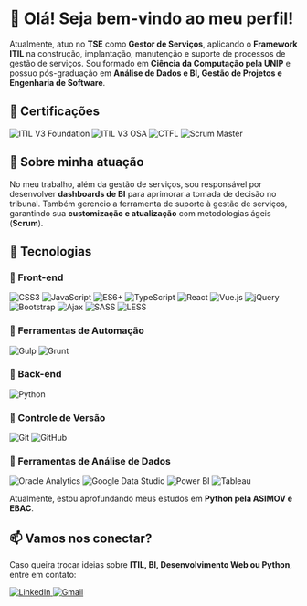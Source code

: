 # 👋 Olá! Seja bem-vindo ao meu perfil!

Atualmente, atuo no **TSE** como **Gestor de Serviços**, aplicando o **Framework ITIL** na construção, implantação, manutenção e suporte de processos de gestão de serviços. Sou formado em **Ciência da Computação pela UNIP** e possuo pós-graduação em **Análise de Dados e BI, Gestão de Projetos e Engenharia de Software**.

## 📌 Certificações

<p>
  <img src="https://img.shields.io/badge/ITIL%20V3-Foundation-blue" alt="ITIL V3 Foundation" />
  <img src="https://img.shields.io/badge/ITIL%20V3-OSA-blue" alt="ITIL V3 OSA" />
  <img src="https://img.shields.io/badge/CTFL-Certified%20Tester-orange" alt="CTFL" />
  <img src="https://img.shields.io/badge/Scrum-Master-green" alt="Scrum Master" />
</p>

## 💼 Sobre minha atuação

No meu trabalho, além da gestão de serviços, sou responsável por desenvolver **dashboards de BI** para aprimorar a tomada de decisão no tribunal. Também gerencio a ferramenta de suporte à gestão de serviços, garantindo sua **customização e atualização** com metodologias ágeis (**Scrum**).

## 🚀 Tecnologias

### 🔹 Front-end

<p>
  <img src="https://img.shields.io/badge/CSS3-%231572B6.svg?style=flat&logo=css3&logoColor=white" alt="CSS3" />
  <img src="https://img.shields.io/badge/JavaScript-%23F7DF1E.svg?style=flat&logo=javascript&logoColor=black" alt="JavaScript" />
  <img src="https://img.shields.io/badge/ES6+-yellow?style=flat&logo=javascript&logoColor=black" alt="ES6+" />
  <img src="https://img.shields.io/badge/TypeScript-%23007ACC.svg?style=flat&logo=typescript&logoColor=white" alt="TypeScript" />
  <img src="https://img.shields.io/badge/React-%2361DAFB.svg?style=flat&logo=react&logoColor=black" alt="React" />
  <img src="https://img.shields.io/badge/Vue.js-%234FC08D.svg?style=flat&logo=vuedotjs&logoColor=white" alt="Vue.js" />
  <img src="https://img.shields.io/badge/jQuery-%230769AD.svg?style=flat&logo=jquery&logoColor=white" alt="jQuery" />
  <img src="https://img.shields.io/badge/Bootstrap-%23563D7C.svg?style=flat&logo=bootstrap&logoColor=white" alt="Bootstrap" />
  <img src="https://img.shields.io/badge/Ajax-%23007396.svg?style=flat&logo=ajax&logoColor=white" alt="Ajax" />
  <img src="https://img.shields.io/badge/SASS-%23CC6699.svg?style=flat&logo=sass&logoColor=white" alt="SASS" />
  <img src="https://img.shields.io/badge/LESS-%231D365D.svg?style=flat&logo=less&logoColor=white" alt="LESS" />
</p>

### 🔹 Ferramentas de Automação

<p>
  <img src="https://img.shields.io/badge/Gulp-%23CF4647.svg?style=flat&logo=gulp&logoColor=white" alt="Gulp" />
  <img src="https://img.shields.io/badge/Grunt-%23FAA918.svg?style=flat&logo=grunt&logoColor=black" alt="Grunt" />
</p>

### 🔹 Back-end

<p>
  <img src="https://img.shields.io/badge/Python-%233776AB.svg?style=flat&logo=python&logoColor=white" alt="Python" />
</p>

### 🔹 Controle de Versão

<p>
  <img src="https://img.shields.io/badge/Git-%23F05033.svg?style=flat&logo=git&logoColor=white" alt="Git" />
  <img src="https://img.shields.io/badge/GitHub-%23121011.svg?style=flat&logo=github&logoColor=white" alt="GitHub" />
</p>

### 🔹 Ferramentas de Análise de Dados

<p>
  <img src="https://img.shields.io/badge/Oracle%20Analytics-%23F80000.svg?style=flat&logo=oracle&logoColor=white" alt="Oracle Analytics" />
  <img src="https://img.shields.io/badge/Google%20Data%20Studio-%234285F4.svg?style=flat&logo=googleanalytics&logoColor=white" alt="Google Data Studio" />
  <img src="https://img.shields.io/badge/Power%20BI-%23F2C811.svg?style=flat&logo=powerbi&logoColor=black" alt="Power BI" />
  <img src="https://img.shields.io/badge/Tableau-%23E97627.svg?style=flat&logo=tableau&logoColor=white" alt="Tableau" />
</p>

Atualmente, estou aprofundando meus estudos em **Python pela ASIMOV e EBAC**.

## 📫 Vamos nos conectar?

Caso queira trocar ideias sobre **ITIL, BI, Desenvolvimento Web ou Python**, entre em contato:

<p>
  <a href="https://www.linkedin.com/in/diegosoares7/" target="_blank">
    <img src="https://img.shields.io/badge/LinkedIn-Diego%20Soares-blue?style=flat&logo=linkedin" alt="LinkedIn" />
  </a>
  <a href="mailto:diegofelipesoares@gmail.com">
    <img src="https://img.shields.io/badge/Gmail-diegofelipesoares%40gmail.com-red?style=flat&logo=gmail&logoColor=white" alt="Gmail" />
  </a>
</p>
